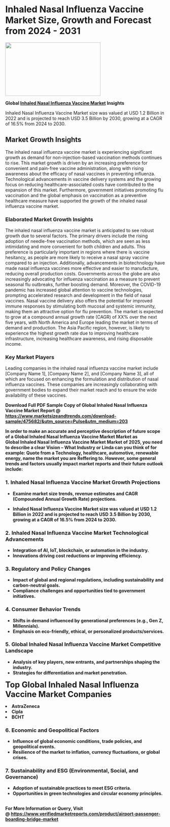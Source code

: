 <H1>Inhaled Nasal Influenza Vaccine Market Size, Growth and Forecast from 2024 - 2031</H1><img class="aligncenter size-medium wp-image-584254" src="https://thirdeyenews.in/wp-content/uploads/2024/09/Global-Market-Research-300x168.jpeg" alt="" width="300" height="168" /><p><strong>Global&nbsp;<a href="https://www.marketsizeandtrends.com/download-sample/475682/&amp;utm_source=Pulse&amp;utm_medium=203">Inhaled Nasal Influenza Vaccine Market</a> Insights</strong></p><p>Inhaled Nasal Influenza Vaccine Market size was valued at USD 1.2 Billion in 2022 and is projected to reach USD 3.5 Billion by 2030, growing at a CAGR of 16.5% from 2024 to 2030.</p><p><h2>Market Growth Insights</h2> The inhaled nasal influenza vaccine market is experiencing significant growth as demand for non-injection-based vaccination methods continues to rise. This market growth is driven by an increasing preference for convenient and pain-free vaccine administration, along with rising awareness about the efficacy of nasal vaccines in preventing influenza. Technological advancements in vaccine delivery systems and the growing focus on reducing healthcare-associated costs have contributed to the expansion of this market. Furthermore, government initiatives promoting flu vaccination and the global emphasis on vaccination as a preventive healthcare measure have supported the growth of the inhaled nasal influenza vaccine market. <p><strong></strong></p> <h3>Elaborated Market Growth Insights</h3> The inhaled nasal influenza vaccine market is anticipated to see robust growth due to several factors. The primary drivers include the rising adoption of needle-free vaccination methods, which are seen as less intimidating and more convenient for both children and adults. This preference is particularly important in regions where there is vaccine hesitancy, as people are more likely to receive a nasal spray vaccine compared to an injection. Additionally, advancements in biotechnology have made nasal influenza vaccines more effective and easier to manufacture, reducing overall production costs. Governments across the globe are also increasingly advocating for influenza vaccination as a measure to prevent seasonal flu outbreaks, further boosting demand. Moreover, the COVID-19 pandemic has increased global attention to vaccine technologies, prompting accelerated research and development in the field of nasal vaccines. Nasal vaccine delivery also offers the potential for improved immune responses by stimulating both mucosal and systemic immunity, making them an attractive option for flu prevention. The market is expected to grow at a compound annual growth rate (CAGR) of XX% over the next five years, with North America and Europe leading the market in terms of demand and production. The Asia Pacific region, however, is likely to experience the highest growth rate due to improving healthcare infrastructure, increasing healthcare awareness, and rising disposable income. <h3>Key Market Players</h3> Leading companies in the inhaled nasal influenza vaccine market include [Company Name 1], [Company Name 2], and [Company Name 3], all of which are focused on enhancing the formulation and distribution of nasal influenza vaccines. These companies are increasingly collaborating with government bodies to expand their market reach and to ensure the wide availability of these vaccines. <p><strong></p><p><span class=""><strong>Download Full PDF Sample Copy of Global Inhaled Nasal Influenza Vaccine Market Report</strong> @ <a href="https://www.marketsizeandtrends.com/download-sample/475682/&amp;utm_source=Pulse&amp;utm_medium=203" target="_blank">https://www.marketsizeandtrends.com/download-sample/475682/&amp;utm_source=Pulse&amp;utm_medium=203</a></span></p><p>In order to make an accurate and perceptive description of future scope of a Global&nbsp;Inhaled Nasal Influenza Vaccine Market Market as Global&nbsp;Inhaled Nasal Influenza Vaccine Market Market of 2025, you need to describe a clear Vision &ndash; What Industry or Linda can you think of for example: Quote from a Technology, healthcare, automotive, renewable energy, name the market you are Reffering to. However, some general trends and factors usually impact market reports and their future outlook include:</p><h3>1.&nbsp;<strong>Inhaled Nasal Influenza Vaccine Market Growth Projections</strong></h3><ul><li>Examine market size trends, revenue estimates and CAGR (Compounded Annual Growth Rate) projections.</li><li><p>Inhaled Nasal Influenza Vaccine Market size was valued at USD 1.2 Billion in 2022 and is projected to reach USD 3.5 Billion by 2030, growing at a CAGR of 16.5% from 2024 to 2030.</p></li></ul><h3>2.&nbsp;<strong>Inhaled Nasal Influenza Vaccine Market Technological Advancements</strong></h3><ul><li>Integration of AI, IoT, blockchain, or automation in the industry.</li><li>Innovations driving cost reductions or improving efficiency.</li></ul><h3>3.&nbsp;<strong>Regulatory and Policy Changes</strong></h3><ul><li>Impact of global and regional regulations, including sustainability and carbon-neutral goals.</li><li>Compliance challenges and opportunities tied to government initiatives.</li></ul><h3>4.&nbsp;<strong>Consumer Behavior Trends</strong></h3><ul><li>Shifts in demand influenced by generational preferences (e.g., Gen Z, Millennials).</li><li>Emphasis on eco-friendly, ethical, or personalized products/services.</li></ul><h3>5.&nbsp;<strong>Global Inhaled Nasal Influenza Vaccine Market Competitive Landscape</strong></h3><ul><li>Analysis of key players, new entrants, and partnerships shaping the industry.</li><li>Strategies for differentiation and market penetration.</li></ul><p data-pm-slice="1 1 []"><span style="color: inherit; font-family: inherit; font-size: 25px;">Top Global Inhaled Nasal Influenza Vaccine Market Companies</span></p><div class="" data-test-id=""><p><li>AstraZeneca</li><li> Cipla</li><li> BCHT</li></p></div><h3>6.&nbsp;<strong>Economic and Geopolitical Factors</strong></h3><ul><li>Influence of global economic conditions, trade policies, and geopolitical events.</li><li>Resilience of the market to inflation, currency fluctuations, or global crises.</li></ul><h3>7.&nbsp;<strong>Sustainability and ESG (Environmental, Social, and Governance)</strong></h3><ul><li>Adoption of sustainable practices to meet ESG criteria.</li><li>Opportunities in green technologies and circular economy principles.</li></ul><h2><strong style="font-size: 14px;">For More Information or Query, Visit @&nbsp;</strong><a style="background-color: #ffffff; font-size: 14px;" href="https://www.marketsizeandtrends.com/report/inhaled-nasal-influenza-vaccine-market/" target="_blank">https://www.verifiedmarketreports.com/product/airport-passenger-boarding-bridge-market</a></h2>
